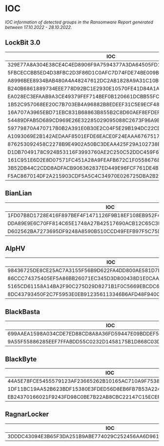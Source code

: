 # IOC

*IOC information of detected groups in the Ransomware Report generated between 17.10.2022 - 28.10.2022.*

## LockBit 3.0

| IOC |
| ------ |
| 329E77A8A304E38CE4C4ED8906F9A7594377A3DA64505FD1935B58ACFC9AB4B9 | 
| 5FBCECCBB5ED4D38FBC2D3F86D1C0AFC7D74FDE74BE009B0EC6C4C812F39ADE8 | 
| A8996BEE8934BAB480A4A48247612DC2AB1828A9A31C10B98FB20B47F5298AD9 | 
| B240B6861889734EEE778D92BC1E2930E10570FE41D84A1A79CC518DC93F4E09 | 
| EA028EC3EFAAB9A3CE49379FEF714BEF0B120661DCBB55FCFAB5C4F720598477 | 
| 1B52C957068EE20C7B703EB4A96882B8EDEEF31C5E9ECF481484FC4E433D3DCE | 
| 16A707A3965EBD71EBC831B68863B855B2C8D60AEF8EFDEF1E0C0A6CC28E9BC7 | 
| 54489DFAB5D689CD969E26E32285029095088C2673F96A9BC3DF6EC14CA0A6B2 | 
| 59779870A470717B0B2A391E0B30E2C04F5E29B194DC22CD329AC0436EFEF3B4 | 
| A1093069E2B142AEDAAF8501EFDE6EACE0F24EAAA676751749886199A94ECB0B | 
| 876253092458C2278B9E4902A50BC3DEAA425F29A102738E443C895FE575685E | 
| D1DB7049178C924B53116F3993760AE2C250C52DDC459F616D7D587DDAA50707 | 
| 161C951E6D2E8D07571FC451A28A9FEAFB672C1F05586768F8178F33A9D74EFB | 
| 3B52DB44C2CDD8ADFACB906362837ED449E96FCF761DE4B1F26388B66B6EDABE | 
| F5AC867014DF2A215903CDF5A5C4C34970E026725DBA2B2EF6B1515A46045930 | 


## BianLian

| IOC |
| ------ |
| 1FD07B8D1728E416F897BEF4F1471126F9B18EF108EB952F4B75050DA22E8E43 | 
| DDA89E9E6C70FF814C65E1748A27B42517690ACB12C65C3BBD60AE3AB41E7ACA | 
| D602562BA7273695DF9248A8590B510CCD49FEFB97F5C75D485895ABBA13418D | 


## AlpHV

| IOC |
| ------ |
| 98436725DE8CE25AC7A3155F56B9D622FA4DD800AE581D7DD9F22BC1B7887525 | 
| 86CCC74375405EF5A86BB26071EC345D3D800438D1E0CAA4A6D0CB43BD8562DF | 
| 5165CD61158A14BA2F90C275D29D8271B1F0C5669EBCDC620EDD86EE90474DBC | 
| 8DC43793450F2C7F5953E0EB912356113346B6AFD48F9400A26C35CDF0FFDD07 | 


## BlackBasta

| IOC |
| ------ |
| 699AAEA1598A034CDE7ED88CD8A8A36FD59447E09BDDEF566357061774C48A76 | 
| 9A55F55886285EEF7FFABDD55C0232D1458175B1D868C03D3E304CE7D98980BC | 


## BlackByte

| IOC |
| ------ |
| 44A5E78FCE5455579123AF23665262B10165AC710A9F7538B764AF76D7771550 | 
| 1DF11BC19AA52B623BDF15380E3FDED56D8EB6FB7B53A2240779864B1A6474AD | 
| EB24370166021F9243FD98C0BE7B22AB8CBC22147C15ECEF8E75746EB484BB1A | 


## RagnarLocker

| IOC |
| ------ |
| 3DDDC43094E3B65F3DA251B9ABE774029C252456AA6D9614733DA74859FA9215 | 
